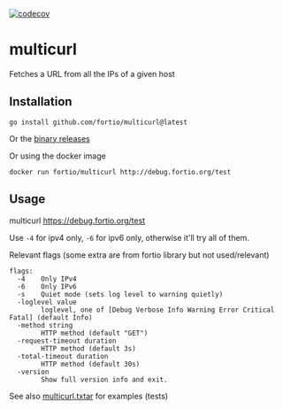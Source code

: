 [![codecov](https://codecov.io/github/fortio/multicurl/branch/main/graph/badge.svg?token=LONYZDFQ7C)](https://codecov.io/github/fortio/multicurl)

# multicurl

Fetches a URL from all the IPs of a given host

## Installation
```
go install github.com/fortio/multicurl@latest
```

Or the [binary releases](https://github.com/fortio/multicurl/releases)

Or using the docker image
```
docker run fortio/multicurl http://debug.fortio.org/test
```

## Usage

multicurl https://debug.fortio.org/test

Use `-4` for ipv4 only, `-6` for ipv6 only, otherwise it'll try all of them.

Relevant flags (some extra are from fortio library but not used/relevant)

```
flags:
  -4	Only IPv4
  -6	Only IPv6
  -s	Quiet mode (sets log level to warning quietly)
  -loglevel value
    	loglevel, one of [Debug Verbose Info Warning Error Critical Fatal] (default Info)
  -method string
    	HTTP method (default "GET")
  -request-timeout duration
    	HTTP method (default 3s)
  -total-timeout duration
    	HTTP method (default 30s)
  -version
    	Show full version info and exit.
```

See also [multicurl.txtar](multicurl.txtar) for examples (tests)
